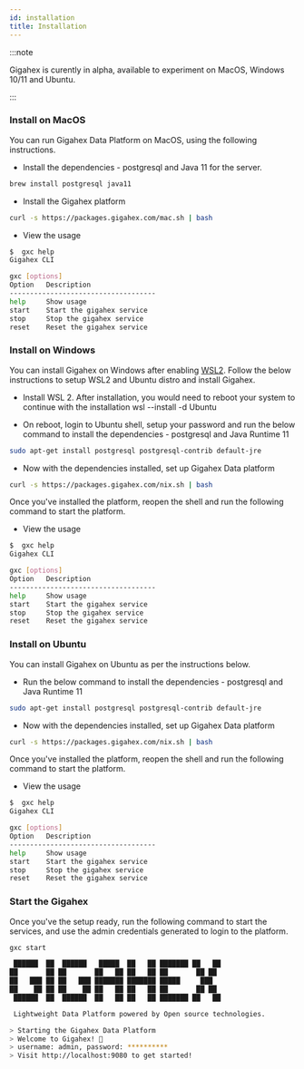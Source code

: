 ```yaml
---
id: installation
title: Installation
---
```


:::note

Gigahex is curently in alpha, available to experiment on MacOS, Windows 10/11
and Ubuntu.

:::

### Install on MacOS

You can run Gigahex Data Platform on MacOS, using the following instructions.

- Install the dependencies - postgresql and Java 11 for the server.

```bash
brew install postgresql java11
```

- Install the Gigahex platform

```bash
curl -s https://packages.gigahex.com/mac.sh | bash
```

- View the usage

```bash
$  gxc help
Gigahex CLI

gxc [options]
Option   Description
------------------------------------
help     Show usage
start    Start the gigahex service
stop     Stop the gigahex service
reset    Reset the gigahex service
```

### Install on Windows

You can install Gigahex on Windows after enabling
[WSL2](https://docs.microsoft.com/en-us/windows/wsl/about). Follow the below
instructions to setup WSL2 and Ubuntu distro and install Gigahex.

- Install WSL 2. After installation, you would need to reboot your system to
  continue with the installation wsl --install -d Ubuntu

- On reboot, login to Ubuntu shell, setup your password and run the below
  command to install the dependencies - postgresql and Java Runtime 11

```bash
sudo apt-get install postgresql postgresql-contrib default-jre
```

- Now with the dependencies installed, set up Gigahex Data platform

```bash
curl -s https://packages.gigahex.com/nix.sh | bash
```

Once you've installed the platform, reopen the shell and run the following
command to start the platform.

- View the usage

```bash
$  gxc help
Gigahex CLI

gxc [options]
Option   Description
------------------------------------
help     Show usage
start    Start the gigahex service
stop     Stop the gigahex service
reset    Reset the gigahex service
```

### Install on Ubuntu

You can install Gigahex on Ubuntu as per the instructions below.

- Run the below command to install the dependencies - postgresql and Java
  Runtime 11

```bash
sudo apt-get install postgresql postgresql-contrib default-jre
```

- Now with the dependencies installed, set up Gigahex Data platform

```bash
curl -s https://packages.gigahex.com/nix.sh | bash
```

Once you've installed the platform, reopen the shell and run the following
command to start the platform.

- View the usage

```bash
$  gxc help
Gigahex CLI

gxc [options]
Option   Description
------------------------------------
help     Show usage
start    Start the gigahex service
stop     Stop the gigahex service
reset    Reset the gigahex service
```

### Start the Gigahex

Once you've the setup ready, run the following command to start the services,
and use the admin credentials generated to login to the platform.

```bash
gxc start

 ██████  ██  ██████   █████  ██   ██ ███████ ██   ██
██       ██ ██       ██   ██ ██   ██ ██       ██ ██
██   ███ ██ ██   ███ ███████ ███████ █████     ███
██    ██ ██ ██    ██ ██   ██ ██   ██ ██       ██ ██
 ██████  ██  ██████  ██   ██ ██   ██ ███████ ██   ██

 Lightweight Data Platform powered by Open source technologies.

> Starting the Gigahex Data Platform
> Welcome to Gigahex! 👋
> username: admin, password: **********
> Visit http://localhost:9080 to get started!
```
